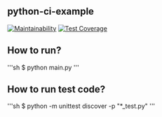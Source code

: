 ## python-ci-example

[![Maintainability](https://api.codeclimate.com/v1/badges/ebd9a35059133a507a1b/maintainability)](https://codeclimate.com/github/seonghtun/python-ci-example/maintainability) [![Test Coverage](https://api.codeclimate.com/v1/badges/ebd9a35059133a507a1b/test_coverage)](https://codeclimate.com/github/seonghtun/python-ci-example/test_coverage)

## How to run?

'''sh
$ python main.py
'''

## How to run test code?

'''sh
$ python -m unittest discover -p "*_test.py"
'''